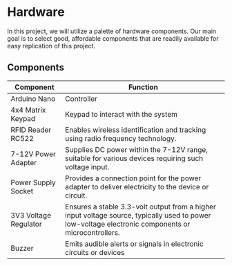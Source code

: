 # Hardware
In this project, we will utilize a palette of hardware components. Our main goal is to select good, affordable components that are readily available for easy replication of this project.

## Components

| Component  | Function |
| ------------- | ------------- |
| Arduino Nano  | Controller  |
| 4x4 Matrix Keypad  | Keypad to interact with the system  | 
| RFID Reader RC522  | Enables wireless identification and tracking using radio frequency technology.  | 
| 7-12V Power Adapter  | Supplies DC power within the 7-12V range, suitable for various devices requiring such voltage input.  | 
| Power Supply Socket  | Provides a connection point for the power adapter to deliver electricity to the device or circuit.  | 
| 3V3 Voltage Regulator  | Ensures a stable 3.3-volt output from a higher input voltage source, typically used to power low-voltage electronic components or microcontrollers.  | 
| Buzzer  | Emits audible alerts or signals in electronic circuits or devices  | 
